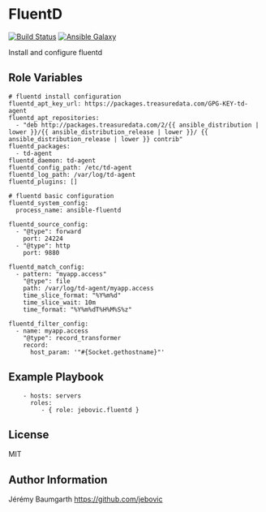 FluentD
=======

[![Build Status](https://travis-ci.org/jebovic/ansible-fluentd.svg?branch=master)](https://travis-ci.org/jebovic/ansible-fluentd) [![Ansible Galaxy](https://img.shields.io/badge/galaxy-jebovic.fluentd-blue.svg?style=flat)](https://galaxy.ansible.com/jebovic/fluentd)

Install and configure fluentd

Role Variables
--------------

```
# fluentd install configuration
fluentd_apt_key_url: https://packages.treasuredata.com/GPG-KEY-td-agent
fluentd_apt_repositories:
  - "deb http://packages.treasuredata.com/2/{{ ansible_distribution | lower }}/{{ ansible_distribution_release | lower }}/ {{ ansible_distribution_release | lower }} contrib"
fluentd_packages:
  - td-agent
fluentd_daemon: td-agent
fluentd_config_path: /etc/td-agent
fluentd_log_path: /var/log/td-agent
fluentd_plugins: []

# fluentd basic configuration
fluentd_system_config:
  process_name: ansible-fluentd

fluentd_source_config:
  - "@type": forward
    port: 24224
  - "@type": http
    port: 9880

fluentd_match_config:
  - pattern: "myapp.access"
    "@type": file
    path: /var/log/td-agent/myapp.access
    time_slice_format: "%Y%m%d"
    time_slice_wait: 10m
    time_format: "%Y%m%dT%H%M%S%z"

fluentd_filter_config:
  - name: myapp.access
    "@type": record_transformer
    record:
      host_param: '"#{Socket.gethostname}"'
```

Example Playbook
----------------

```
    - hosts: servers
      roles:
         - { role: jebovic.fluentd }
```

License
-------

MIT

Author Information
------------------

Jérémy Baumgarth https://github.com/jebovic
